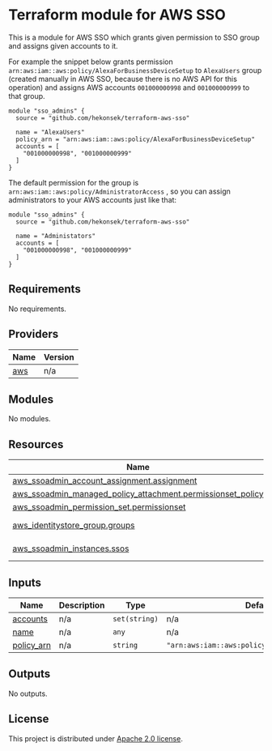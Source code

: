 # Terraform module for AWS SSO

This is a module for AWS SSO which grants given permission to SSO group and assigns given accounts to it.

For example the snippet below grants permission `arn:aws:iam::aws:policy/AlexaForBusinessDeviceSetup` to `AlexaUsers` group (created manually in AWS SSO, because there is no AWS API for this operation) and assigns AWS accounts `001000000998` and `001000000999` to that group.   

```hcl
module "sso_admins" {
  source = "github.com/hekonsek/terraform-aws-sso"

  name = "AlexaUsers"
  policy_arn = "arn:aws:iam::aws:policy/AlexaForBusinessDeviceSetup"
  accounts = [
    "001000000998", "001000000999"
  ]
}
```

The default permission for the group is `arn:aws:iam::aws:policy/AdministratorAccess` , so you can assign administrators to your AWS accounts just like that:

```hcl
module "sso_admins" {
  source = "github.com/hekonsek/terraform-aws-sso"

  name = "Administators"
  accounts = [
    "001000000998", "001000000999"
  ]
}
```

<!-- BEGIN_TF_DOCS -->
## Requirements

No requirements.

## Providers

| Name | Version |
|------|---------|
| <a name="provider_aws"></a> [aws](#provider\_aws) | n/a |

## Modules

No modules.

## Resources

| Name | Type |
|------|------|
| [aws_ssoadmin_account_assignment.assignment](https://registry.terraform.io/providers/hashicorp/aws/latest/docs/resources/ssoadmin_account_assignment) | resource |
| [aws_ssoadmin_managed_policy_attachment.permissionset_policy](https://registry.terraform.io/providers/hashicorp/aws/latest/docs/resources/ssoadmin_managed_policy_attachment) | resource |
| [aws_ssoadmin_permission_set.permissionset](https://registry.terraform.io/providers/hashicorp/aws/latest/docs/resources/ssoadmin_permission_set) | resource |
| [aws_identitystore_group.groups](https://registry.terraform.io/providers/hashicorp/aws/latest/docs/data-sources/identitystore_group) | data source |
| [aws_ssoadmin_instances.ssos](https://registry.terraform.io/providers/hashicorp/aws/latest/docs/data-sources/ssoadmin_instances) | data source |

## Inputs

| Name | Description | Type | Default | Required |
|------|-------------|------|---------|:--------:|
| <a name="input_accounts"></a> [accounts](#input\_accounts) | n/a | `set(string)` | n/a | yes |
| <a name="input_name"></a> [name](#input\_name) | n/a | `any` | n/a | yes |
| <a name="input_policy_arn"></a> [policy\_arn](#input\_policy\_arn) | n/a | `string` | `"arn:aws:iam::aws:policy/AdministratorAccess"` | no |

## Outputs

No outputs.
<!-- END_TF_DOCS -->

## License

This project is distributed under [Apache 2.0 license](http://www.apache.org/licenses/LICENSE-2.0.html).